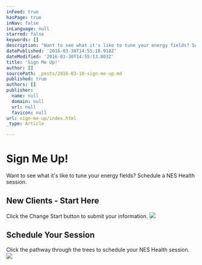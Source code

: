```yaml
---
inFeed: true
hasPage: true
inNav: false
inLanguage: null
starred: false
keywords: []
description: "Want to see what it's like to tune your energy fields? Schedule a NES Health session."
datePublished: '2016-03-30T14:55:18.918Z'
dateModified: '2016-03-30T14:55:13.803Z'
title: 'Sign Me Up!'
author: []
sourcePath: _posts/2016-03-10-sign-me-up.md
published: true
authors: []
publisher:
  name: null
  domain: null
  url: null
  favicon: null
url: sign-me-up/index.html
_type: Article

---
```

# Sign Me Up!

Want to see what it's like to tune your energy fields? Schedule a NES Health session.

## New Clients - Start Here

Click the Change Start button to submit your information.
![](https://imgflo.herokuapp.com/graph/vahj1ThiexotieMo/c3394bbea44008b91440c2ca5aa45b3b/passthrough.jpg?height=294&input=https%3A%2F%2Fthe-grid-user-content.s3-us-west-2.amazonaws.com%2Fed1c3493-1f4d-463c-99b4-36dda011cd8d.jpg&width=480)

## Schedule Your Session

Click the pathway through the trees to schedule your NES Health session.
![](https://the-grid-user-content.s3-us-west-2.amazonaws.com/724f7068-eee9-48a3-8372-da3590e7df3a.png)
